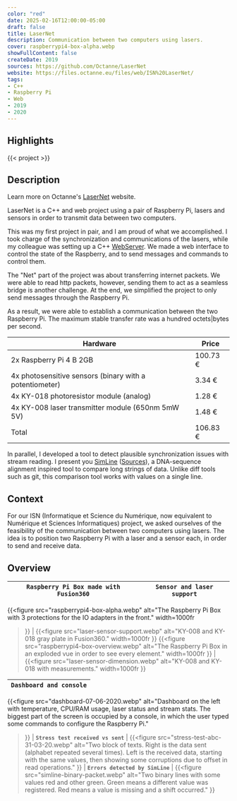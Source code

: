 ```yaml
---
color: "red"
date: 2025-02-16T12:00:00-05:00
draft: false
title: LaserNet
description: Communication between two computers using lasers.
cover: raspberrypi4-box-alpha.webp
showFullContent: false
createDate: 2019
sources: https://github.com/Octanne/LaserNet
website: https://files.octanne.eu/files/web/ISN%20LaserNet/
tags:
- C++
- Raspberry Pi
- Web
- 2019
- 2020
---
```


## Highlights

{{< project >}}

## Description

Learn more on Octanne's [LaserNet](https://files.octanne.eu/files/web/ISN%20LaserNet/) website.

LaserNet is a C++ and web project using a pair of Raspberry Pi, lasers and sensors in order to transmit data between two computers.

This was my first project in pair, and I am proud of what we accomplished.
I took charge of the synchronization and communications of the lasers, while my colleague was setting up a C++ [WebServer](https://github.com/Octanne/WebServer).
We made a web interface to control the state of the Raspberry, and to send messages and commands to control them.

The "Net" part of the project was about transferring internet packets.
We were able to read http packets, however, sending them to act as a seamless bridge is another challenge.
At the end, we simplified the project to only send messages through the Raspberry Pi.

As a result, we were able to establish a communication between the two Raspberry Pi.
The maximum stable transfer rate was a hundred octets|bytes per second.

| Hardware                                                | Price    |
| ------------------------------------------------------- | -------- |
| 2x Raspberry Pi 4 B 2GB                                 | 100.73 € |
| 4x photosensitive sensors (binary with a potentiometer) | 3.34 €   |
| 4x KY-018 photoresistor module (analog)                 | 1.28 €   |
| 4x KY-008 laser transmitter module (650nm 5mW 5V)       | 1.48 €   |
| Total                                                   | 106.83 € |

In parallel, I developed a tool to detect plausible synchronization issues with stream reading.
I present you [SimLine](https://files.octanne.eu/files/web/SimLine/) ([Sources](https://files.octanne.eu/?folder=web%2FSimLine)),
a DNA-sequence alignment inspired tool to compare long strings of data.
Unlike diff tools such as git, this comparison tool works with values on a single line.

## Context

For our ISN (Informatique et Science du Numérique, now equivalent to Numérique et Sciences Informatiques) project,
we asked ourselves of the feasibility of the communication between two computers using lasers.
The idea is to position two Raspberry Pi with a laser and a sensor each, in order to send and receive data.

## Overview

| **`Raspberry Pi Box made with Fusion360`** | **`Sensor and laser support`** |
| :--------------------: | :----------------------------: |
{{<figure
	src="raspberrypi4-box-alpha.webp"
	alt="The Raspberry Pi Box with 3 protections for the IO adapters in the front."
	width=1000fr
>}} | {{<figure
	src="laser-sensor-support.webp"
	alt="KY-008 and KY-018 gray plate in Fusion360."
	width=1000fr
>}}
{{<figure
	src="raspberrypi4-box-overview.webp"
	alt="The Raspberry Pi Box in an exploded vue in order to see every element."
	width=1000fr
>}} | {{<figure
	src="laser-sensor-dimension.webp"
	alt="KY-008 and KY-018 with measurements."
	width=1000fr
>}}

| **`Dashboard and console`** |
| :-------------------------: |
{{<figure
	src="dashboard-07-06-2020.webp"
	alt="Dashboard on the left with temperature, CPU/RAM usage, laser status and stream stats. The biggest part of the screen is occupied by a console, in which the user typed some commands to configure the Raspberry Pi."
>}}
| **`Stress test received vs sent`** |
{{<figure
	src="stress-test-abc-31-03-20.webp"
	alt="Two block of texts. Right is the data sent (alphabet repeated several times). Left is the received data, starting with the same values, then showing some corruptions due to offset in read operations."
>}}
| **`Errors detected by SimLine`** |
{{<figure
	src="simline-binary-packet.webp"
	alt="Two binary lines with some values red and other green. Green means a different value was registered. Red means a value is missing and a shift occurred."
>}}
